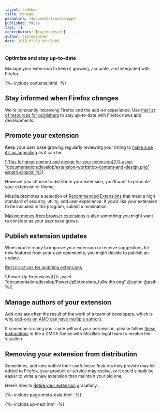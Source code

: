 ```yaml
---
layout: sidebar
title: Manage
permalink: /documentation/manage/
published: false
tags: []
contributors: [caitmuenster]
author: caitmuenster
date: 2019-07-09 09:00:00
---
```


<!-- Overview Page Hero Banner -->

<section class="overview-hero" style="background-image: url({% asset "develop-overview-hero-bg.jpg" @optim @path %});">
<div class="module">
<article class="module-content grid-x grid-padding-x">
<div class="cell small-12">
<div class="overview-hero-description" markdown="1">

# Optimize and stay up-to-date

Manage your extension to keep it growing, accurate, and integrated with Firefox

</div>
<div class="overview-hero-cta"></div>
</div>
</article>
</div>
</section>

<!-- END: Overview Page Hero Banner -->

<!-- Single Column Body Module -->

<section id="stay-informed-when-firefox-changes" class="module">
<aside class="module-aside table-of-contents">

{%- include contents.html -%}

</aside>
<article class="module-content grid-x grid-padding-x">
<div class="cell small-12" markdown="1">

## Stay informed when Firefox changes

We’re constantly improving Firefox and the add-on experience. Use [this list of resources for publishers](https://developer.mozilla.org/en-US/docs/Mozilla/Add-ons/Distribution/Resources_for_publishers) to stay up-to-date with Firefox news and developments.

</div>
</article>
</section>

<!-- END: Single Column Body Module -->

<!-- Single Column Body Module -->

<section id="promote-your-extension" class="module">
<article class="module-content grid-x grid-padding-x">
<div class="cell small-12" markdown="1">

## Promote your extension

Keep your user base growing regularly reviewing your listing to [make sure it’s as appealing](https://developer.mozilla.org/en-US/docs/Mozilla/Add-ons/Listing) as it can be.

<!-- Video Popup Thumbnail -->

<div class="video-popup" markdown="1">

[![Tips for great content and design for your extension]({% asset "documentation/develop/extension-workshop-content-and-design.png" @path @optim %})](a0_OsLGI0k4)

</div>

<!-- END: Video Popup Thumbnail -->

However you choose to distribute your extension, you’ll want to promote your extension or theme.

Mozilla promotes a selection of [Recommended Extensions](https://blog.mozilla.org/addons/2019/04/08/recommended-extensions-program-coming-soon/) that meet a high standard of security, utility, and user experience. If you’d like your extension to be included in the program, submit a nomination.

[Making money from browser extensions](https://developer.mozilla.org/en-US/docs/Mozilla/Add-ons/Distribution/Make_money_from_browser_extensions) is also something you might want to consider as your user base grows.

</div>
</article>
</section>

<!-- END: Single Column Body Module -->

<!-- Single Column Body Module -->

<section id="publish-extension-updates" class="module">
<article class="module-content grid-x grid-padding-x">
<div class="cell small-12" markdown="1">

## Publish extension updates

When you’re ready to improve your extension or receive suggestions for new features from your user community, you might decide to publish an update.

[Best practices for updating extensions](https://developer.mozilla.org/en-US/docs/Mozilla/Add-ons/WebExtensions/Best_practices_for_updating_your_extension)

![Power Up Extensions]({% asset "documentation/develop/PowerUpExtensions_fullwidth.png" @optim @path %})

</div>
</article>
</section>

<!-- END: Single Column Body Module -->

<!-- Single Column Body Module -->

<section id="manage-authors-of-your-extension" class="module">
<article class="module-content grid-x grid-padding-x">
<div class="cell small-12" markdown="1">

## Manage authors of your extension

Add-ons are often the result of the work of a team of developers, which is why [add-ons on AMO can have multiple authors](https://docs.google.com/document/d/1nw5FMHI4pH3iKHEdLS6GuAUl9oRfFd5P4uC7wEAQaCU/edit#heading=h.w6vo7guwwexf).

If someone is using your code without your permission, please follow [these instructions](https://www.mozilla.org/about/legal/report-infringement/) to file a DMCA Notice with Mozilla’s legal team to resolve the situation.

</div>
</article>
</section>

<!-- END: Single Column Body Module -->

<!-- Single Column Body Module -->

<section id="removing-your-extension-from-distribution" class="module">
<article class="module-content grid-x grid-padding-x">
<div class="cell small-12" markdown="1">

## Removing your extension from distribution

Sometimes, add-ons outlive their usefulness: features they provide may be added to Firefox, your product or service may evolve, or it could simply be easier to write a new extension than maintain your old one.

Here’s how to [Retire your extension](https://developer.mozilla.org/en-US/docs/Mozilla/Add-ons/Distribution/Retiring_your_extension) gracefully.

</div>
</article>
</section>

<!-- END: Single Column Body Module -->

<!-- Meta Data -->

{%- include page-meta-data.html -%}

<!-- END: Meta Data -->

<!-- Up Next -->

{%- include up-next.html -%}

<!-- END: Up Next -->
